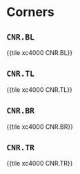 # Corners


## `CNR.BL`

{{tile xc4000 CNR.BL}}


## `CNR.TL`

{{tile xc4000 CNR.TL}}


## `CNR.BR`

{{tile xc4000 CNR.BR}}


## `CNR.TR`

{{tile xc4000 CNR.TR}}
